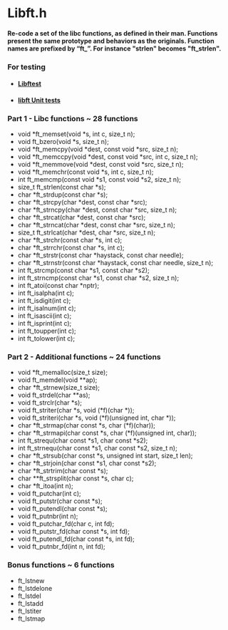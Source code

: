 # Libft.h

#### Re-code a set of the libc functions, as defined in their man. Functions present the same prototype and behaviors as the originals. Function names are prefixed by “ft_”. For instance "strlen" becomes "ft_strlen".

### For testing
- #### [Libftest](https://github.com/jtoty/Libftest)
- #### [libft Unit tests](https://github.com/alelievr/libft-unit-test)

### Part 1 - Libc functions ~ 28 functions

- void		*ft_memset(void *s, int c, size_t n);
- void		ft_bzero(void *s, size_t n);
- void		*ft_memcpy(void *dest, const void *src, size_t n);
- void		*ft_memccpy(void *dest, const void *src, int c, size_t n);
- void		*ft_memmove(void *dest, const void *src, size_t n);
- void		*ft_memchr(const void *s, int c, size_t n);
- int		ft_memcmp(const void *s1, const void *s2, size_t n);
- size_t	ft_strlen(const char *s);
- char		*ft_strdup(const char *s);
- char		*ft_strcpy(char *dest, const char *src);
- char		*ft_strncpy(char *dest, const char *src, size_t n);
- char		*ft_strcat(char *dest, const char *src);
- char		*ft_strncat(char *dest, const char *src, size_t n);
- size_t	ft_strlcat(char *dest, char *src, size_t n);
- char		*ft_strchr(const char *s, int c);
- char		*ft_strrchr(const char *s, int c);
- char		*ft_strstr(const char *haystack, const char needle);
- char		*ft_strnstr(const char *haystack, const char needle, size_t n);
- int		ft_strcmp(const char *s1, const char *s2);
- int		ft_strncmp(const char *s1, const char *s2, size_t n);
- int		ft_atoi(const char *nptr);
- int		ft_isalpha(int c);
- int		ft_isdigit(int c);
- int		ft_isalnum(int c);
- int		ft_isascii(int c);
- int		ft_isprint(int c);
- int		ft_toupper(int c);
- int		ft_tolower(int c);

### Part 2 - Additional functions ~ 24 functions

- void		*ft_memalloc(size_t size);
- void		ft_memdel(void **ap);
- char		*ft_strnew(size_t size);
- void		ft_strdel(char **as);
- void		ft_strclr(char *s);
- void		ft_striter(char *s, void (*f)(char *));
- void		ft_striteri(char *s, void (*f)(unsigned int, char *));
- char		*ft_strmap(char const *s, char (*f)(char));
- char		*ft_strmapi(char const *s, char (*f)(unsigned int, char));
- int		ft_strequ(char const *s1, char const *s2);
- int		ft_strnequ(char const *s1, char const *s2, size_t n);
- char		*ft_strsub(char const *s, unsigned int start, size_t len);
- char		*ft_strjoin(char const *s1, char const *s2);
- char		*ft_strtrim(char const *s);
- char		**ft_strsplit(char const *s, char c);
- char		*ft_itoa(int n);
- void		ft_putchar(int c);
- void		ft_putstr(char const *s);
- void		ft_putendl(char const *s);
- void		ft_putnbr(int n);
- void		ft_putchar_fd(char c, int fd);
- void		ft_putstr_fd(char const *s, int fd);
- void		ft_putendl_fd(char const *s, int fd);
- void		ft_putnbr_fd(int n, int fd);

### Bonus functions ~ 6 functions

- ft_lstnew
- ft_lstdelone
- ft_lstdel
- ft_lstadd
- ft_lstiter
- ft_lstmap
